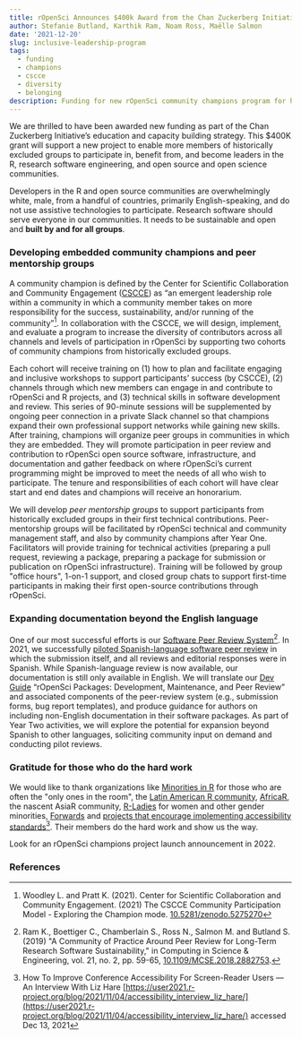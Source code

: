 ```yaml
---
title: rOpenSci Announces $400k Award from the Chan Zuckerberg Initiative to Empower Historically Excluded Groups as Community Leaders in Scientific Open Source Projects
author: Stefanie Butland, Karthik Ram, Noam Ross, Maëlle Salmon
date: '2021-12-20'
slug: inclusive-leadership-program
tags:
  - funding
  - champions
  - cscce
  - diversity
  - belonging
description: Funding for new rOpenSci community champions program for historically excluded groups
---
```

We are thrilled to have been awarded new funding as part of the Chan Zuckerberg Initiative’s education and capacity building strategy. This $400K grant will support a new project to enable more members of historically excluded groups to participate in, benefit from, and become leaders in the R, research software engineering, and open source and open science communities. 

Developers in the R and open source communities are overwhelmingly white, male, from a handful of countries, primarily English-speaking, and do not use assistive technologies to participate. Research software should serve everyone in our communities. It needs to be sustainable and open and **built by and for all groups**. 


### Developing embedded community champions and peer mentorship groups

A community champion is defined by the Center for Scientific Collaboration and Community Engagement ([CSCCE](http://www.cscce.org/)) as “an emergent leadership role within a community in which a community member takes on more responsibility for the success, sustainability, and/or running of the community”[^1]. In collaboration with the CSCCE, we will design, implement, and evaluate a program to increase the diversity of contributors across all channels and levels of participation in rOpenSci by supporting two cohorts of community champions from historically excluded groups. 

Each cohort will receive training on (1) how to plan and facilitate engaging and inclusive workshops to support participants’ success (by CSCCE), (2) channels through which new members can engage in and contribute to rOpenSci and R projects, and (3) technical skills in software development and review. This series of 90-minute sessions will be supplemented by ongoing peer connection in a private Slack channel so that champions expand their own professional support networks while gaining new skills. After training, champions will organize peer groups in communities in which they are embedded. They will promote participation in peer review and contribution to rOpenSci open source software, infrastructure, and documentation and gather feedback on where rOpenSci’s current programming might be improved to meet the needs of all who wish to participate. The tenure and responsibilities of each cohort will have clear start and end dates and champions will receive an honorarium.

We will develop _peer mentorship groups_ to support participants from historically excluded groups in their first technical contributions. Peer-mentorship groups will be facilitated by rOpenSci technical and community management staff, and also by community champions after Year One. Facilitators will provide training for technical activities (preparing a pull request, reviewing a package, preparing a package for submission or publication on rOpenSci infrastructure). Training will be followed by group "office hours", 1-on-1 support, and closed group chats to support first-time participants in making their first open-source contributions through rOpenSci. 


### Expanding documentation beyond the English language

One of our most successful efforts is our [Software Peer Review System](https://ropensci.org/software-review/)[^2]. In 2021, we successfully [piloted Spanish-language software peer review](https://ropensci.org/blog/2021/07/27/censo2017-es/) in which the submission itself, and all reviews and editorial responses were in Spanish. While Spanish-language review is now available, our documentation is still only available in English. We will translate our [Dev Guide](https://devguide.ropensci.org/) “rOpenSci Packages: Development, Maintenance, and Peer Review” and associated components of the peer-review system (e.g., submission forms, bug report templates), and produce guidance for authors on including non-English documentation in their software packages. As part of Year Two activities, we will explore the potential for expansion beyond Spanish to other languages, soliciting community input on demand and conducting pilot reviews.


### Gratitude for those who do the hard work

We would like to thank organizations like [Minorities in R](https://mircommunity.com/) for those who are often the "only ones in the room", the [Latin American R community](http://lacion.rbind.io/talk/2020_user2020_panel/), [AfricaR](https://africa-r.org/#home), the nascent AsiaR community,  [R-Ladies](https://rladies.org/about-us/) for women and other gender minorities, [Forwards](https://forwards.github.io/) and [projects that encourage implementing accessibility standards](https://user2021.r-project.org/blog/2021/11/04/accessibility_interview_liz_hare/)[^3]. Their members do the hard work and show us the way.

Look for an rOpenSci champions project launch announcement in 2022.


### References

[^1]: Woodley L. and Pratt K. (2021). Center for Scientific Collaboration and Community Engagement. (2021) The CSCCE Community Participation Model - Exploring the Champion mode. [10.5281/zenodo.5275270](https://doi.org/10.5281/zenodo.5275270)

[^2]: Ram K., Boettiger C., Chamberlain S., Ross N., Salmon M. and Butland S. (2019) "A Community of Practice Around Peer Review for Long-Term Research Software Sustainability," in Computing in Science & Engineering, vol. 21, no. 2, pp. 59-65, [10.1109/MCSE.2018.2882753](https://doi.org/10.1109/MCSE.2018.2882753).

[^3]: How To Improve Conference Accessibility For Screen-Reader Users — An Interview With Liz Hare [https://user2021.r-project.org/blog/2021/11/04/accessibility_interview_liz_hare/](https://user2021.r-project.org/blog/2021/11/04/accessibility_interview_liz_hare/) accessed Dec 13, 2021
